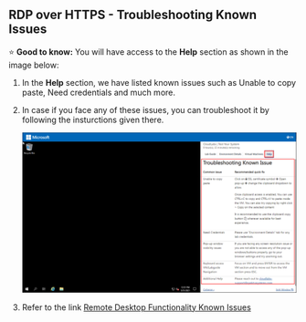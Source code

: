 ## RDP over HTTPS - Troubleshooting Known Issues

:star: **Good to know:** You will have access to the **Help** section as shown in the image below:

1. In the **Help** section, we have listed known issues such as Unable to copy paste, Need credentials and much more.

2. In case if you face any of these issues, you can troubleshoot it by following the insturctions given there.

    ![](media/image002.png)

3. Refer to the link [Remote Desktop Functionality Known Issues](./AIW-KBYG/RDP-over-HTTP-Workaround.md)
